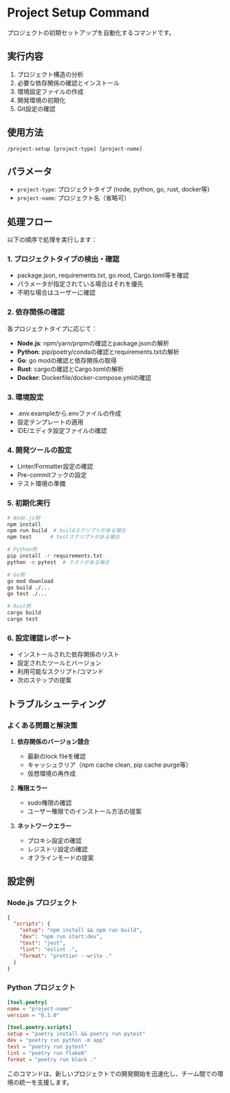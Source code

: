 # Project Setup Command

プロジェクトの初期セットアップを自動化するコマンドです。

## 実行内容

1. プロジェクト構造の分析
2. 必要な依存関係の確認とインストール
3. 環境設定ファイルの作成
4. 開発環境の初期化
5. Git設定の確認

## 使用方法

```
/project-setup [project-type] [project-name]
```

## パラメータ

- `project-type`: プロジェクトタイプ (node, python, go, rust, docker等)
- `project-name`: プロジェクト名（省略可）

## 処理フロー

以下の順序で処理を実行します：

### 1. プロジェクトタイプの検出・確認
- package.json, requirements.txt, go.mod, Cargo.toml等を確認
- パラメータが指定されている場合はそれを優先
- 不明な場合はユーザーに確認

### 2. 依存関係の確認
各プロジェクトタイプに応じて：
- **Node.js**: npm/yarn/pnpmの確認とpackage.jsonの解析
- **Python**: pip/poetry/condaの確認とrequirements.txtの解析
- **Go**: go modの確認と依存関係の取得
- **Rust**: cargoの確認とCargo.tomlの解析
- **Docker**: Dockerfile/docker-compose.ymlの確認

### 3. 環境設定
- .env.exampleから.envファイルの作成
- 設定テンプレートの適用
- IDE/エディタ設定ファイルの確認

### 4. 開発ツールの設定
- Linter/Formatter設定の確認
- Pre-commitフックの設定
- テスト環境の準備

### 5. 初期化実行
```bash
# Node.js例
npm install
npm run build  # buildスクリプトがある場合
npm test      # testスクリプトがある場合

# Python例  
pip install -r requirements.txt
python -m pytest  # テストがある場合

# Go例
go mod download
go build ./...
go test ./...

# Rust例
cargo build
cargo test
```

### 6. 設定確認レポート
- インストールされた依存関係のリスト
- 設定されたツールとバージョン
- 利用可能なスクリプト/コマンド
- 次のステップの提案

## トラブルシューティング

### よくある問題と解決策

1. **依存関係のバージョン競合**
   - 最新のlock fileを確認
   - キャッシュクリア（npm cache clean, pip cache purge等）
   - 仮想環境の再作成

2. **権限エラー**
   - sudo権限の確認
   - ユーザー権限でのインストール方法の提案

3. **ネットワークエラー**
   - プロキシ設定の確認
   - レジストリ設定の確認
   - オフラインモードの提案

## 設定例

### Node.js プロジェクト
```json
{
  "scripts": {
    "setup": "npm install && npm run build",
    "dev": "npm run start:dev",
    "test": "jest",
    "lint": "eslint .",
    "format": "prettier --write ."
  }
}
```

### Python プロジェクト  
```toml
[tool.poetry]
name = "project-name"
version = "0.1.0"

[tool.poetry.scripts]
setup = "poetry install && poetry run pytest"
dev = "poetry run python -m app"
test = "poetry run pytest"
lint = "poetry run flake8"
format = "poetry run black ."
```

このコマンドは、新しいプロジェクトでの開発開始を迅速化し、チーム間での環境の統一を支援します。